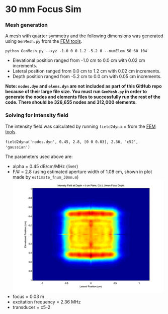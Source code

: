 # 30 mm Focus Sim

### Mesh generation

A mesh with quarter symmetry and the following dimensions was generated using `GenMesh.py` from the [FEM tools](https://github.com/Duke-Ultrasound/fem).

```
python GenMesh.py --xyz -1.0 0 0 1.2 -5.2 0 --numElem 50 60 104
```

- Elevational position ranged from -1.0 cm to 0.0 cm with 0.02 cm increments.
- Lateral position ranged from 0.0 cm to 1.2 cm with 0.02 cm increments.
- Depth position ranged from -5.2 cm to 0.0 cm with 0.05 cm increments.

**Note: `nodes.dyn` and `elems.dyn` are not included as part of this GitHub repo because of their large file size. You must run `GenMesh.py` in order to generate the nodes and elements files to successfully run the rest of the code. There should be 326,655 nodes and 312,000 elements.**

### Solving for intensity field

The intensity field was calculated by running `field2dyna.m` from the [FEM tools](https://github.com/Duke-Ultrasound/fem).

`field2dyna('nodes.dyn', 0.45, 2.8, [0 0 0.03], 2.36, 'c52', 'gaussian')`

The parameters used above are:

- alpha = 0.45 dB/cm/MHz (liver)
- F/# = 2.8 (using estimated aperture width of 1.08 cm, shown in plot made by `estimate_fnum_30mm.m`)
![F/# Estimation, C5-2, 30 mm Focus](https://raw.githubusercontent.com/Ningrui-Li/nonlinear_acoustic/master/field/field_c52_30mm/estimate_fnum_c52_30mm.png)
- focus = 0.03 m
- excitation frequency = 2.36 MHz
- transducer = c5-2

